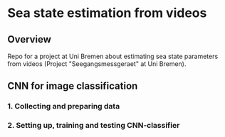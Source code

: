 # Sea state estimation from videos 
## Overview
Repo for a project at Uni Bremen about estimating sea state parameters from videos (Project "Seegangsmessgeraet" at Uni Bremen).

## CNN for image classification
### 1. Collecting and preparing data

### 2. Setting up, training and testing CNN-classifier
